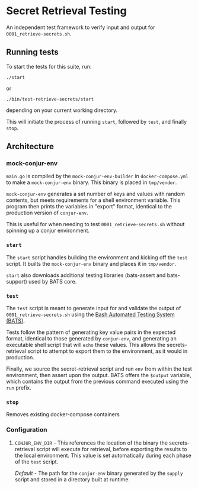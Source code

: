 # Secret Retrieval Testing
An independent test framework to verify input and output for `0001_retrieve-secrets.sh`.

## Running tests

To start the tests for this suite, run:
```shell script
./start
```
or
```shell script
./bin/test-retrieve-secrets/start
```
depending on your current working directory.

This will initiate the process of running
`start`, followed by `test`, and finally `stop`.
## Architecture

### mock-conjur-env
`main.go` is compiled by the `mock-conjur-env-builder` in `docker-compose.yml` to make a
 `mock-conjur-env` binary. This binary is placed in `tmp/vendor`.

`mock-conjur-env` generates a set number of keys and values with random contents, but
meets requirements for a shell environment variable. This program then prints the
variables in "export" format, identical to the production version of `conjur-env`.

This is useful for when needing to test `0001_retrieve-secrets.sh` without spinning up
a conjur environment.

### `start`
The `start` script handles building the environment and kicking off the `test` script. 
It builts the `mock-conjur-env` binary and places it in `tmp/vendor`.

`start` also downloads additional testing libraries (bats-assert and bats-support) used 
by BATS core.

### `test`
The `test` script is meant to generate input for and validate the output of
`0001_retrieve-secrets.sh` using the [Bash Automated Testing System (BATS)](https://github.com/sstephenson/bats). 

Tests follow the pattern of generating key value pairs in the expected format, 
identical to those generated by `conjur-env`, and generating an executable shell
script that will `echo` these values. This allows the secrets-retrieval script to
attempt to export them to the environment, as it would in production.

Finally, we source the secret-retrieval script and run `env` from within the test
environment, then  assert upon the output. BATS offers the `$output` variable, which
contains the output from the previous command executed using the `run` prefix.

### `stop`
Removes existing docker-compose containers

### Configuration

1. `CONJUR_ENV_DIR` - This references the location of the binary the secrets-retrieval
    script will execute for retrieval, before exporting the results to the local
    environment. This value is set automatically during each phase of the `test` script.
    
    *Default* - The path for the `conjur-env` binary generated by the `supply` script and
     stored in a directory built at runtime.
